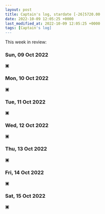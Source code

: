 ```yaml
---
layout: post
title: Captain's log, stardate [-26]5720.00
date: 2022-10-09 12:05:25 +0000
last_modified_at: 2022-10-09 12:05:25 +0000
tags: [Captain's log]
---
```


This week in review:

<!-- more -->

### Sun, 09 Oct 2022

▣

### Mon, 10 Oct 2022

▣

### Tue, 11 Oct 2022

▣

### Wed, 12 Oct 2022

▣

### Thu, 13 Oct 2022

▣

### Fri, 14 Oct 2022

▣

### Sat, 15 Oct 2022

▣
